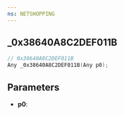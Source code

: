 ```yaml
---
ns: NETSHOPPING
---
```

## _0x38640A8C2DEF011B

```c
// 0x38640A8C2DEF011B
Any _0x38640A8C2DEF011B(Any p0);
```

## Parameters
* **p0**:
